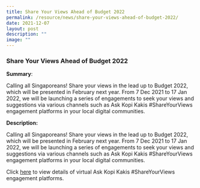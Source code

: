 ```yaml
---
title: Share Your Views Ahead of Budget 2022
permalink: /resource/news/share-your-views-ahead-of-budget-2022/
date: 2021-12-07
layout: post
description: ""
image: ""
---
```


### Share Your Views Ahead of Budget 2022 

**Summary**: 

Calling all Singaporeans! Share your views in the lead up to Budget 2022, which will be presented in February next year. From 7 Dec 2021 to 17 Jan 2022, we will be launching a series of engagements to seek your views and suggestions via various channels such as Ask Kopi Kakis #ShareYourViews engagement platforms in your local digital communities. 

**Description:**

Calling all Singaporeans! Share your views in the lead up to Budget 2022, which will be presented in February next year. From 7 Dec 2021 to 17 Jan 2022, we will be launching a series of engagements to seek your views and suggestions via various channels such as Ask Kopi Kakis #ShareYourViews engagement platforms in your local digital communities. 

Click [here](/files/NewsRoom/Share-Your-Views-Ahead-of-Budget-2022.pdf) to view details of virtual Ask Kopi Kakis #ShareYourViews engagement platforms.